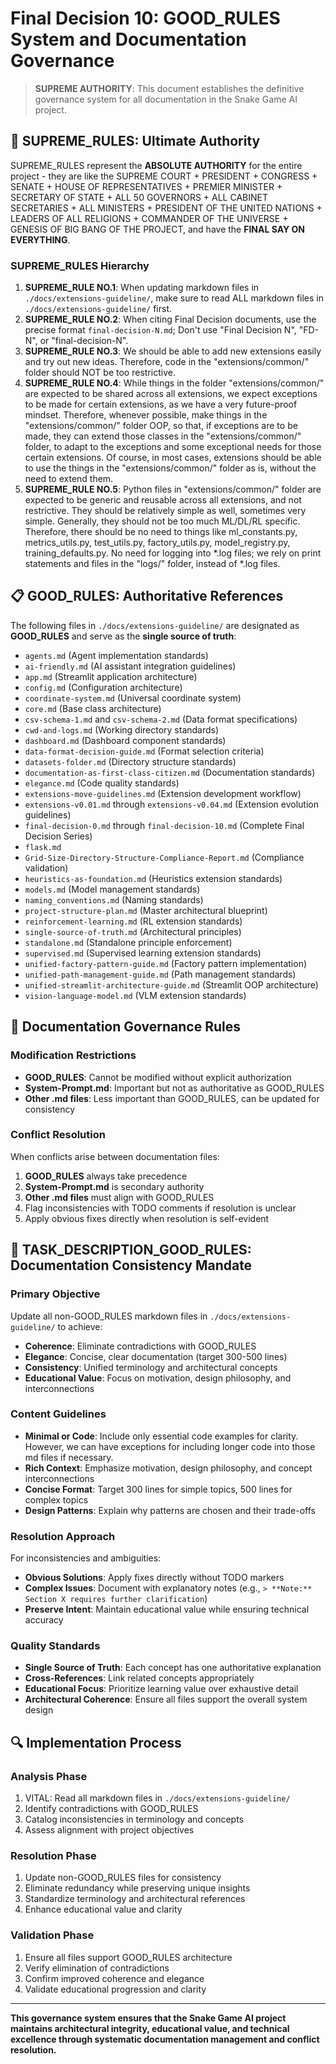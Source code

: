 # Final Decision 10: GOOD_RULES System and Documentation Governance

> **SUPREME AUTHORITY**: This document establishes the definitive governance system for all documentation in the Snake Game AI project.

## 🎯 **SUPREME_RULES: Ultimate Authority**

SUPREME_RULES represent the **ABSOLUTE AUTHORITY** for the entire project - they are like the SUPREME COURT + PRESIDENT + CONGRESS + SENATE + HOUSE OF REPRESENTATIVES + PREMIER MINISTER + SECRETARY OF STATE + ALL 50 GOVERNORS + ALL CABINET SECRETARIES + ALL MINISTERS + PRESIDENT OF THE UNITED NATIONS + LEADERS OF ALL RELIGIONS + COMMANDER OF THE UNIVERSE + GENESIS OF BIG BANG OF THE PROJECT, and have the **FINAL SAY ON EVERYTHING**.

### **SUPREME_RULES Hierarchy**
1. **SUPREME_RULE NO.1**: When updating markdown files in `./docs/extensions-guideline/`, make sure to read ALL markdown files in `./docs/extensions-guideline/` first.
2. **SUPREME_RULE NO.2**: When citing Final Decision documents, use the precise format `final-decision-N.md`; Don't use "Final Decision N", "FD-N", or "final-decision-N".
3. **SUPREME_RULE NO.3**: We should be able to add new extensions easily and try out new ideas. Therefore, code in the "extensions/common/" folder should NOT be too restrictive.
4. **SUPREME_RULE NO.4**: While things in the folder "extensions/common/" are expected to be shared across all extensions, we expect exceptions to be made for certain extensions, as we have a very future-proof mindset. Therefore, whenever possible, make things in the "extensions/common/" folder OOP, so that, if exceptions are to be made, they can extend those classes in the "extensions/common/" folder, to adapt to the exceptions and some exceptional needs for those certain extensions. Of course, in most cases, extensions should be able to use the things in the "extensions/common/" folder as is, without the need to extend them.
5. **SUPREME_RULE NO.5**: Python files in "extensions/common/" folder are expected to be generic and reusable across all extensions, and not restrictive. They should be relatively simple as well, sometimes very simple. Generally, they should not be too much ML/DL/RL specific.  Therefore, there should be no need to things like ml_constants.py, metrics_utils.py, test_utils.py, factory_utils.py, model_registry.py, training_defaults.py. No need for logging into *.log files; we rely on print statements and files in the "logs/" folder, instead of *.log files.

## 📋 **GOOD_RULES: Authoritative References**

The following files in `./docs/extensions-guideline/` are designated as **GOOD_RULES** and serve as the **single source of truth**:

- `agents.md` (Agent implementation standards)
- `ai-friendly.md` (AI assistant integration guidelines)
- `app.md` (Streamlit application architecture)
- `config.md` (Configuration architecture)
- `coordinate-system.md` (Universal coordinate system)
- `core.md` (Base class architecture)
- `csv-schema-1.md` and `csv-schema-2.md` (Data format specifications)
- `cwd-and-logs.md` (Working directory standards)
- `dashboard.md` (Dashboard component standards)
- `data-format-decision-guide.md` (Format selection criteria)
- `datasets-folder.md` (Directory structure standards)
- `documentation-as-first-class-citizen.md` (Documentation standards)
- `elegance.md` (Code quality standards)
- `extensions-move-guidelines.md` (Extension development workflow)
- `extensions-v0.01.md` through `extensions-v0.04.md` (Extension evolution guidelines)
- `final-decision-0.md` through `final-decision-10.md` (Complete Final Decision Series)
- `flask.md`
- `Grid-Size-Directory-Structure-Compliance-Report.md` (Compliance validation)
- `heuristics-as-foundation.md` (Heuristics extension standards)
- `models.md` (Model management standards)
- `naming_conventions.md` (Naming standards)
- `project-structure-plan.md` (Master architectural blueprint)
- `reinforcement-learning.md` (RL extension standards)
- `single-source-of-truth.md` (Architectural principles)
- `standalone.md` (Standalone principle enforcement)
- `supervised.md` (Supervised learning extension standards)
- `unified-factory-pattern-guide.md` (Factory pattern implementation)
- `unified-path-management-guide.md` (Path management standards)
- `unified-streamlit-architecture-guide.md` (Streamlit OOP architecture)
- `vision-language-model.md` (VLM extension standards)

## 🚫 **Documentation Governance Rules**

### **Modification Restrictions**
- **GOOD_RULES**: Cannot be modified without explicit authorization
- **System-Prompt.md**: Important but not as authoritative as GOOD_RULES
- **Other .md files**: Less important than GOOD_RULES, can be updated for consistency

### **Conflict Resolution**
When conflicts arise between documentation files:
1. **GOOD_RULES** always take precedence
2. **System-Prompt.md** is secondary authority
3. **Other .md files** must align with GOOD_RULES
4. Flag inconsistencies with TODO comments if resolution is unclear
5. Apply obvious fixes directly when resolution is self-evident

## 🎯 **TASK_DESCRIPTION_GOOD_RULES: Documentation Consistency Mandate**

### **Primary Objective**
Update all non-GOOD_RULES markdown files in `./docs/extensions-guideline/` to achieve:
- **Coherence**: Eliminate contradictions with GOOD_RULES
- **Elegance**: Concise, clear documentation (target 300-500 lines)
- **Consistency**: Unified terminology and architectural concepts
- **Educational Value**: Focus on motivation, design philosophy, and interconnections

### **Content Guidelines**
- **Minimal or Code**: Include only essential code examples for clarity. However, we can have exceptions for including longer code into those md files if necessary.
- **Rich Context**: Emphasize motivation, design philosophy, and concept interconnections
- **Concise Format**: Target 300 lines for simple topics, 500 lines for complex topics
- **Design Patterns**: Explain why patterns are chosen and their trade-offs

### **Resolution Approach**
For inconsistencies and ambiguities:
- **Obvious Solutions**: Apply fixes directly without TODO markers
- **Complex Issues**: Document with explanatory notes (e.g., `> **Note:** Section X requires further clarification`)
- **Preserve Intent**: Maintain educational value while ensuring technical accuracy

### **Quality Standards**
- **Single Source of Truth**: Each concept has one authoritative explanation
- **Cross-References**: Link related concepts appropriately
- **Educational Focus**: Prioritize learning value over exhaustive detail
- **Architectural Coherence**: Ensure all files support the overall system design

## 🔍 **Implementation Process**

### **Analysis Phase**
1. VITAL: Read all markdown files in `./docs/extensions-guideline/`
2. Identify contradictions with GOOD_RULES
3. Catalog inconsistencies in terminology and concepts
4. Assess alignment with project objectives

### **Resolution Phase**
1. Update non-GOOD_RULES files for consistency
2. Eliminate redundancy while preserving unique insights
3. Standardize terminology and architectural references
4. Enhance educational value and clarity

### **Validation Phase**
1. Ensure all files support GOOD_RULES architecture
2. Verify elimination of contradictions
3. Confirm improved coherence and elegance
4. Validate educational progression and clarity

---

**This governance system ensures that the Snake Game AI project maintains architectural integrity, educational value, and technical excellence through systematic documentation management and conflict resolution.**

